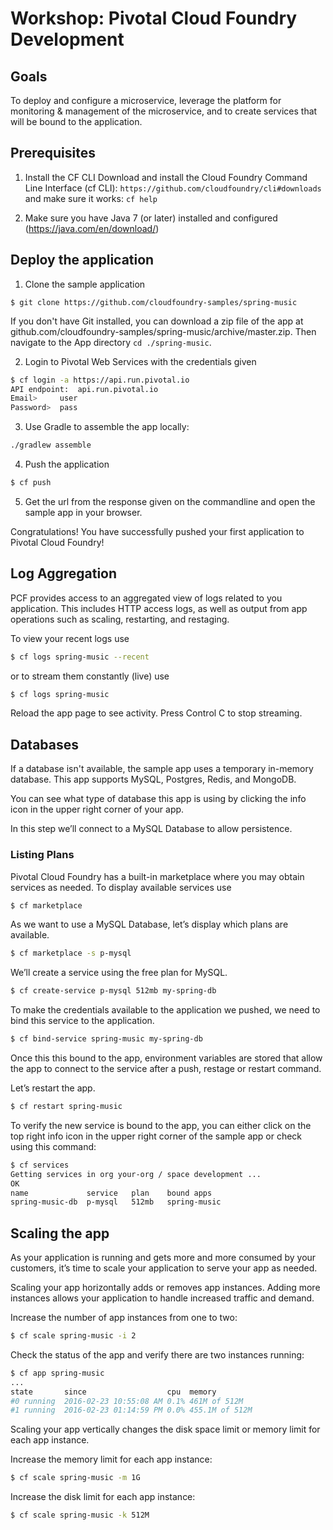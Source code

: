 # Workshop: Pivotal Cloud Foundry Development

## Goals

To deploy and configure a microservice, leverage the platform for monitoring & management of the microservice, and to create services that will be bound to the application.

## Prerequisites

1) Install the CF CLI
Download and install the Cloud Foundry Command Line Interface (cf CLI): `https://github.com/cloudfoundry/cli#downloads` and make sure it works: `cf help`

2) Make sure you have Java 7 (or later) installed and configured (https://java.com/en/download/)

## Deploy the application

1) Clone the sample application 
```
$ git clone https://github.com/cloudfoundry-samples/spring-music
```

If you don't have Git installed, you can download a zip file of the app at github.com/cloudfoundry-samples/spring-music/archive/master.zip. Then navigate to the App directory `cd ./spring-music`.

2) Login to Pivotal Web Services with the credentials given

```bash
$ cf login -a https://api.run.pivotal.io
API endpoint:  api.run.pivotal.io  
Email>     user
Password>  pass
```

3) Use Gradle to assemble the app locally:

```bash
./gradlew assemble
```

4) Push the application

```bash
$ cf push
```

5) Get the url from the response given on the commandline and open the sample app in your browser.

Congratulations! You have successfully pushed your first application to Pivotal Cloud Foundry!


## Log Aggregation

PCF provides access to an aggregated view of logs related to you application. This includes HTTP access logs, as well as output from app operations such as scaling, restarting, and restaging.

To view your recent logs use

```bash
$ cf logs spring-music --recent
```

or to stream them constantly (live) use

```bash
$ cf logs spring-music
```

Reload the app page to see activity. Press Control C to stop streaming.

## Databases

If  a database isn't available, the sample app uses a temporary in-memory database. This app supports MySQL, Postgres, Redis, and MongoDB.

You can see what type of database this app is using by clicking the info icon in the upper right corner of your app.

In this step we’ll connect to a MySQL Database to allow persistence.

### Listing Plans

Pivotal Cloud Foundry has a built-in marketplace where you may obtain services as needed. To display available services use

```bash
$ cf marketplace
```

As we want to use a MySQL Database, let’s display which plans are available.

```bash
$ cf marketplace -s p-mysql
```

We’ll create a service using the free plan for MySQL.

```bash
$ cf create-service p-mysql 512mb my-spring-db
```

To make the credentials available to the application we pushed, we need to bind this service to the application.

```bash
$ cf bind-service spring-music my-spring-db
```

Once this this bound to the app, environment variables are stored that allow the app to connect to the service after a push, restage or restart command.

Let’s restart the app.

```bash
$ cf restart spring-music
```

To verify the new service is bound to the app, you can either click on the top right info icon in the upper right corner of the sample app or check using this command:

```bash
$ cf services
Getting services in org your-org / space development ...
OK
name             service   plan    bound apps
spring-music-db  p-mysql   512mb   spring-music
```

## Scaling the app

As your application is running and gets more and more consumed by your customers, it’s time to scale your application to serve your app as needed.

Scaling your app horizontally adds or removes app instances. Adding more instances allows your application to handle increased traffic and demand.

Increase the number of app instances from one to two:

```bash
$ cf scale spring-music -i 2
```

Check the status of the app and verify there are two instances running:

```bash
$ cf app spring-music
...
state       since                  cpu  memory
#0 running  2016-02-23 10:55:08 AM 0.1% 461M of 512M
#1 running  2016-02-23 01:14:59 PM 0.0% 455.1M of 512M
```

Scaling your app vertically changes the disk space limit or memory limit for each app instance.

Increase the memory limit for each app instance:

```bash
$ cf scale spring-music -m 1G
```

Increase the disk limit for each app instance:

```bash
$ cf scale spring-music -k 512M
```


